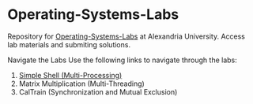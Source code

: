 # Operating-Systems-Labs
Repository for [Operating-Systems-Labs](https://github.com/AhmedSamymoh/CSEx61-Operating-Systems) at Alexandria University. Access lab materials and submiting solutions.


Navigate the Labs
Use the following links to navigate through the labs:

1. [Simple Shell (Multi-Processing)](/Labs/lab1/Simple%20Shell%20(Multi-Processing))
2. Matrix Multiplication (Multi-Threading)
3. CalTrain (Synchronization and Mutual Exclusion)
